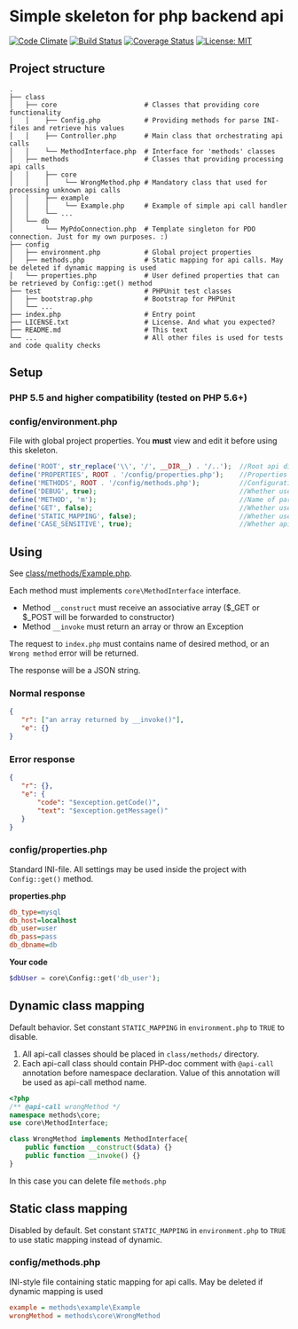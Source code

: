 # Simple skeleton for php backend api
[![Code Climate](https://codeclimate.com/github/rjhdby/php-api-skeleton/badges/gpa.svg)](https://codeclimate.com/github/rjhdby/php-api-skeleton)
[![Build Status](https://travis-ci.org/rjhdby/php-api-skeleton.svg?branch=master)](https://travis-ci.org/rjhdby/php-api-skeleton)
[![Coverage Status](https://coveralls.io/repos/github/rjhdby/php-api-skeleton/badge.svg?branch=master)](https://coveralls.io/github/rjhdby/php-api-skeleton?branch=master)
[![License: MIT](https://img.shields.io/badge/License-MIT-yellow.svg)](https://opensource.org/licenses/MIT)

## Project structure

    .
    ├── class
    │   ├── core                      # Classes that providing core functionality
    │   │    ├── Config.php           # Providing methods for parse INI-files and retrieve his values
    │   │    ├── Controller.php       # Main class that orchestrating api calls
    │   │    └── MethodInterface.php  # Interface for 'methods' classes
    │   ├── methods                   # Classes that providing processing api calls
    │   │    ├── core                 
    │   │    │    └── WrongMethod.php # Mandatory class that used for processing unknown api calls
    │   │    ├── example              
    │   │    │    └── Example.php     # Example of simple api call handler
    │   │    └── ...
    │   └── db                
    │        └── MyPdoConnection.php  # Template singleton for PDO connection. Just for my own purposes. :)  
    ├── config
    │   ├── environment.php           # Global project properties
    │   ├── methods.php               # Static mapping for api calls. May be deleted if dynamic mapping is used 
    │   └── properties.php            # User defined properties that can be retrieved by Config::get() method
    ├── test                          # PHPUnit test classes
    │   ├── bootstrap.php             # Bootstrap for PHPUnit
    │   └── ...
    ├── index.php                     # Entry point  
    ├── LICENSE.txt                   # License. And what you expected?
    ├── README.md                     # This text
    └── ...                           # All other files is used for tests and code quality checks

## Setup

### PHP 5.5 and higher compatibility (tested on PHP 5.6+)

### config/environment.php
File with global project properties. You **must** view and edit it before using this skeleton.
```php
define('ROOT', str_replace('\\', '/', __DIR__) . '/..');  //Root api directory
define('PROPERTIES', ROOT . '/config/properties.php');    //Properties file path
define('METHODS', ROOT . '/config/methods.php');          //Configuration file for static mapping
define('DEBUG', true);                                    //Whether use debug mode
define('METHOD', 'm');                                    //Name of parameter in POST/GET data that contains method name
define('GET', false);                                     //Whether use $_GET instead of $_POST
define('STATIC_MAPPING', false);                          //Whether use static class mapping
define('CASE_SENSITIVE', true);                           //Whether api calls methods names is case sensitive
```

## Using
See [class/methods/Example.php](https://github.com/rjhdby/api-skeleton/blob/master/class/methods/Example.php).

Each method must implements `core\MethodInterface` interface.
  * Method `__construct` must receive an associative array ($_GET or $_POST will be forwarded to constructor)
  * Method `__invoke` must return an array or throw an Exception

The request to `index.php` must contains name of desired method, or an `Wrong method` error will be returned.

The response will be a JSON string.

### Normal response
```json
{
   "r": ["an array returned by __invoke()"],
   "e": {}
}
```

### Error response
```json
{
   "r": {},
   "e": {
       "code": "$exception.getCode()",
       "text": "$exception.getMessage()"
   }
}
```

### config/properties.php
Standard INI-file. All settings may be used inside the project with `Config::get()` method.

**properties.php**
```ini
db_type=mysql
db_host=localhost
db_user=user
db_pass=pass
db_dbname=db
```

**Your code**
```php
$dbUser = core\Config::get('db_user');
```

## Dynamic class mapping
Default behavior. Set constant `STATIC_MAPPING` in `environment.php` to `TRUE` to disable.

1. All api-call classes should be placed in `class/methods/` directory. 
2. Each api-call class should contain PHP-doc comment with `@api-call` annotation before namespace declaration. Value of this annotation will be used as api-call method name.

```php
<?php
/** @api-call wrongMethod */
namespace methods\core;
use core\MethodInterface;

class WrongMethod implements MethodInterface{
    public function __construct($data) {}
    public function __invoke() {}
}
```

In this case you can delete file `methods.php`

## Static class mapping 
Disabled by default.
Set constant `STATIC_MAPPING` in `environment.php` to `TRUE` to use static mapping instead of dynamic.

### config/methods.php
INI-style file containing static mapping for api calls. May be deleted if dynamic mapping is used
```ini
example = methods\example\Example
wrongMethod = methods\core\WrongMethod
```
